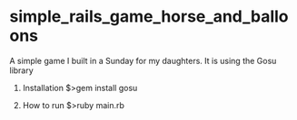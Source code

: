 # simple_rails_game_horse_and_balloons
A simple game I built in a Sunday for my daughters. It is using the Gosu library

1) Installation
$>gem install gosu

2) How to run
$>ruby main.rb
